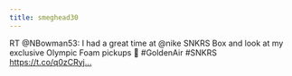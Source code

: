 ```yaml
---
title: smeghead30
---
```


RT @NBowman53: I had a great time at @nike SNKRS Box and look at my exclusive Olympic Foam pickups 👀 #GoldenAir #SNKRS https://t.co/q0zCRyj…